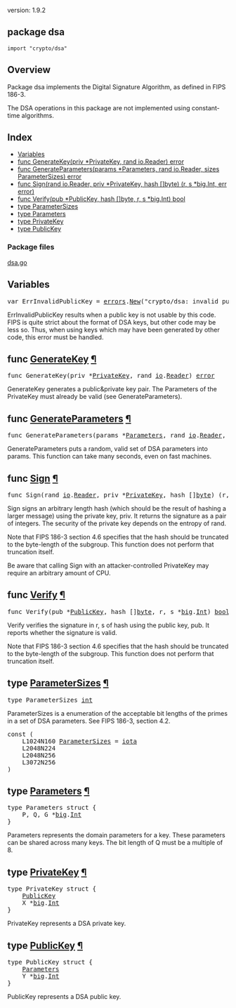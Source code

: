 version: 1.9.2
## package dsa

  `import "crypto/dsa"`

## Overview

Package dsa implements the Digital Signature Algorithm, as defined in FIPS
186-3.

The DSA operations in this package are not implemented using constant-time
algorithms.

## Index

- [Variables](#pkg-variables)
- [func GenerateKey(priv *PrivateKey, rand io.Reader) error](#GenerateKey)
- [func GenerateParameters(params *Parameters, rand io.Reader, sizes ParameterSizes) error](#GenerateParameters)
- [func Sign(rand io.Reader, priv *PrivateKey, hash []byte) (r, s *big.Int, err error)](#Sign)
- [func Verify(pub *PublicKey, hash []byte, r, s *big.Int) bool](#Verify)
- [type ParameterSizes](#ParameterSizes)
- [type Parameters](#Parameters)
- [type PrivateKey](#PrivateKey)
- [type PublicKey](#PublicKey)

### Package files
 [dsa.go](//github.com/golang/go/blob/2ea7d3461bb41d0ae12b56ee52d43314bcdb97f9/src/crypto/dsa/dsa.go)

<h2 id="pkg-variables">Variables</h2>

<pre>var <span id="ErrInvalidPublicKey">ErrInvalidPublicKey</span> = <a href="/errors/">errors</a>.<a href="/errors/#New">New</a>(&#34;crypto/dsa: invalid public key&#34;)</pre>

ErrInvalidPublicKey results when a public key is not usable by this code. FIPS
is quite strict about the format of DSA keys, but other code may be less so.
Thus, when using keys which may have been generated by other code, this error
must be handled.

<h2 id="GenerateKey">func <a href="//github.com/golang/go/blob/2ea7d3461bb41d0ae12b56ee52d43314bcdb97f9/src/crypto/dsa/dsa.go#L141">GenerateKey</a>
    <a href="#GenerateKey">¶</a></h2>
<pre>func GenerateKey(priv *<a href="#PrivateKey">PrivateKey</a>, rand <a href="/io/">io</a>.<a href="/io/#Reader">Reader</a>) <a href="/builtin/#error">error</a></pre>

GenerateKey generates a public&private key pair. The Parameters of the
PrivateKey must already be valid (see GenerateParameters).

<h2 id="GenerateParameters">func <a href="//github.com/golang/go/blob/2ea7d3461bb41d0ae12b56ee52d43314bcdb97f9/src/crypto/dsa/dsa.go#L47">GenerateParameters</a>
    <a href="#GenerateParameters">¶</a></h2>
<pre>func GenerateParameters(params *<a href="#Parameters">Parameters</a>, rand <a href="/io/">io</a>.<a href="/io/#Reader">Reader</a>, sizes <a href="#ParameterSizes">ParameterSizes</a>) <a href="/builtin/#error">error</a></pre>

GenerateParameters puts a random, valid set of DSA parameters into params. This
function can take many seconds, even on fast machines.

<h2 id="Sign">func <a href="//github.com/golang/go/blob/2ea7d3461bb41d0ae12b56ee52d43314bcdb97f9/src/crypto/dsa/dsa.go#L187">Sign</a>
    <a href="#Sign">¶</a></h2>
<pre>func Sign(rand <a href="/io/">io</a>.<a href="/io/#Reader">Reader</a>, priv *<a href="#PrivateKey">PrivateKey</a>, hash []<a href="/builtin/#byte">byte</a>) (r, s *<a href="/math/big/">big</a>.<a href="/math/big/#Int">Int</a>, err <a href="/builtin/#error">error</a>)</pre>

Sign signs an arbitrary length hash (which should be the result of hashing a
larger message) using the private key, priv. It returns the signature as a pair
of integers. The security of the private key depends on the entropy of rand.

Note that FIPS 186-3 section 4.6 specifies that the hash should be truncated to
the byte-length of the subgroup. This function does not perform that truncation
itself.

Be aware that calling Sign with an attacker-controlled PrivateKey may require an
arbitrary amount of CPU.

<h2 id="Verify">func <a href="//github.com/golang/go/blob/2ea7d3461bb41d0ae12b56ee52d43314bcdb97f9/src/crypto/dsa/dsa.go#L253">Verify</a>
    <a href="#Verify">¶</a></h2>
<pre>func Verify(pub *<a href="#PublicKey">PublicKey</a>, hash []<a href="/builtin/#byte">byte</a>, r, s *<a href="/math/big/">big</a>.<a href="/math/big/#Int">Int</a>) <a href="/builtin/#bool">bool</a></pre>

Verify verifies the signature in r, s of hash using the public key, pub. It
reports whether the signature is valid.

Note that FIPS 186-3 section 4.6 specifies that the hash should be truncated to
the byte-length of the subgroup. This function does not perform that truncation
itself.

<h2 id="ParameterSizes">type <a href="//github.com/golang/go/blob/2ea7d3461bb41d0ae12b56ee52d43314bcdb97f9/src/crypto/dsa/dsa.go#L32">ParameterSizes</a>
    <a href="#ParameterSizes">¶</a></h2>
<pre>type ParameterSizes <a href="/builtin/#int">int</a></pre>

ParameterSizes is a enumeration of the acceptable bit lengths of the primes in a
set of DSA parameters. See FIPS 186-3, section 4.2.

<pre>const (
    <span id="L1024N160">L1024N160</span> <a href="#ParameterSizes">ParameterSizes</a> = <a href="/builtin/#iota">iota</a>
    <span id="L2048N224">L2048N224</span>
    <span id="L2048N256">L2048N256</span>
    <span id="L3072N256">L3072N256</span>
)</pre>


<h2 id="Parameters">type <a href="//github.com/golang/go/blob/2ea7d3461bb41d0ae12b56ee52d43314bcdb97f9/src/crypto/dsa/dsa.go#L8">Parameters</a>
    <a href="#Parameters">¶</a></h2>
<pre>type Parameters struct {
<span id="Parameters.P"></span>    P, Q, G *<a href="/math/big/">big</a>.<a href="/math/big/#Int">Int</a>
}</pre>

Parameters represents the domain parameters for a key. These parameters can be
shared across many keys. The bit length of Q must be a multiple of 8.

<h2 id="PrivateKey">type <a href="//github.com/golang/go/blob/2ea7d3461bb41d0ae12b56ee52d43314bcdb97f9/src/crypto/dsa/dsa.go#L19">PrivateKey</a>
    <a href="#PrivateKey">¶</a></h2>
<pre>type PrivateKey struct {
    <a href="#PublicKey">PublicKey</a>
<span id="PrivateKey.X"></span>    X *<a href="/math/big/">big</a>.<a href="/math/big/#Int">Int</a>
}</pre>

PrivateKey represents a DSA private key.

<h2 id="PublicKey">type <a href="//github.com/golang/go/blob/2ea7d3461bb41d0ae12b56ee52d43314bcdb97f9/src/crypto/dsa/dsa.go#L13">PublicKey</a>
    <a href="#PublicKey">¶</a></h2>
<pre>type PublicKey struct {
    <a href="#Parameters">Parameters</a>
<span id="PublicKey.Y"></span>    Y *<a href="/math/big/">big</a>.<a href="/math/big/#Int">Int</a>
}</pre>

PublicKey represents a DSA public key.


